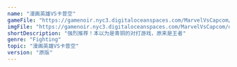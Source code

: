 ```yaml
---
name: "漫画英雄VS卡普空"
gameFile: "https://gamenoir.nyc3.digitaloceanspaces.com/MarvelVsCapcom/mvsc.zip"
imgFile: "https://gamenoir.nyc3.digitaloceanspaces.com/MarvelVsCapcom/original.webp"
shortDescription: "强烈推荐！本以为是青铜的对打游戏，原来是王者"
genre: "Fighting"
topic: "漫画英雄VS卡普空"
version: "原版"
---
```

